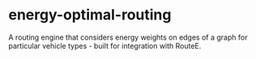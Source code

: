 # energy-optimal-routing
A routing engine that considers energy weights on edges of a graph for particular vehicle types - built for integration with RouteE.
